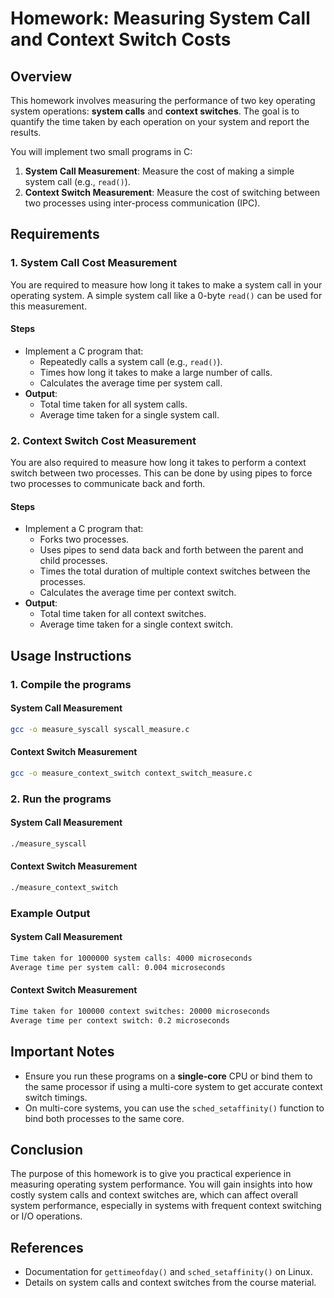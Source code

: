 # Homework: Measuring System Call and Context Switch Costs

## Overview

This homework involves measuring the performance of two key operating system operations: **system calls** and **context switches**. The goal is to quantify the time taken by each operation on your system and report the results.

You will implement two small programs in C:

1. **System Call Measurement**: Measure the cost of making a simple system call (e.g., `read()`).
2. **Context Switch Measurement**: Measure the cost of switching between two processes using inter-process communication (IPC).

## Requirements

### 1. **System Call Cost Measurement**

You are required to measure how long it takes to make a system call in your operating system. A simple system call like a 0-byte `read()` can be used for this measurement.

#### Steps

- Implement a C program that:
  - Repeatedly calls a system call (e.g., `read()`).
  - Times how long it takes to make a large number of calls.
  - Calculates the average time per system call.
- **Output**:
  - Total time taken for all system calls.
  - Average time taken for a single system call.

### 2. **Context Switch Cost Measurement**

You are also required to measure how long it takes to perform a context switch between two processes. This can be done by using pipes to force two processes to communicate back and forth.

#### Steps

- Implement a C program that:
  - Forks two processes.
  - Uses pipes to send data back and forth between the parent and child processes.
  - Times the total duration of multiple context switches between the processes.
  - Calculates the average time per context switch.
- **Output**:
  - Total time taken for all context switches.
  - Average time taken for a single context switch.

## Usage Instructions

### 1. Compile the programs

#### System Call Measurement

```bash
gcc -o measure_syscall syscall_measure.c
```

#### Context Switch Measurement

```bash
gcc -o measure_context_switch context_switch_measure.c
```

### 2. Run the programs

#### System Call Measurement

```bash
./measure_syscall
```

#### Context Switch Measurement

```bash
./measure_context_switch
```

### Example Output

#### System Call Measurement

```bash
Time taken for 1000000 system calls: 4000 microseconds
Average time per system call: 0.004 microseconds
```

#### Context Switch Measurement

```bash
Time taken for 100000 context switches: 20000 microseconds
Average time per context switch: 0.2 microseconds
```

## Important Notes

- Ensure you run these programs on a **single-core** CPU or bind them to the same processor if using a multi-core system to get accurate context switch timings.
- On multi-core systems, you can use the `sched_setaffinity()` function to bind both processes to the same core.

## Conclusion

The purpose of this homework is to give you practical experience in measuring operating system performance. You will gain insights into how costly system calls and context switches are, which can affect overall system performance, especially in systems with frequent context switching or I/O operations.

## References

- Documentation for `gettimeofday()` and `sched_setaffinity()` on Linux.
- Details on system calls and context switches from the course material.
